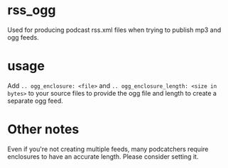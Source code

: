 # rss_ogg
Used for producing podcast rss.xml files when trying to publish mp3 and ogg feeds. 

# usage
Add 
`.. ogg_enclosure: <file>` 
and
`.. ogg_enclosure_length: <size in bytes>` 
to your source files to provide the ogg file and length to create a separate ogg feed. 

# Other notes
Even if you're not creating multiple feeds, many podcatchers require enclosures to have an accurate length. Please consider setting it.

